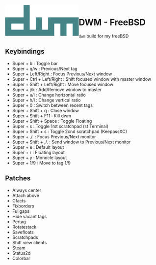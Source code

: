 <img src="https://raw.githubusercontent.com/aleister888/freeBSD-dotfiles/master/img/dwm.png" align="left" height="100px">

# DWM - FreeBSD

`dwm` build for my freeBSD

## Keybindings

- Super + b : Toggle bar
- Super + q/w : Previous/Next tag
- Super + Left/Right : Focus Previous/Next window
- Super + Ctrl + Left/Right : Shift focused window with master window
- Super + Shift + Left/Right : Move focused window
- Super + j/k : Add/Remove window to master
- Super + u/i : Change horizontal ratio
- Super + h/l : Change vertical ratio
- Super + 0 : Switch between recent tags
- Super + Shift + q : Close window
- Super + Shift + F11 : Kill dwm
- Super + Shift + Space : Toggle Floating
- Super + s : Toggle 1rst scratchpad (st Terminal)
- Super + Shift + s : Toggle 2cnd scratchpad (KeepassXC)
- Super + ,/. : Focus Previous/Next monitor
- Super + Shift + ,/. : Send window to Previous/Next monitor
- Super + e : Default layout
- Super + r : Floating layout
- Super + y : Monocle layout
- Super + 1/9 : Move to tag 1/9

## Patches

- Always center
- Attach above
- Cfacts
- Fixborders
- Fullgaps
- Hide vacant tags
- Pertag
- Rotatestack
- Savefloats
- Scratchpads
- Shift view clients
- Steam
- Status2d
- Colorbar
